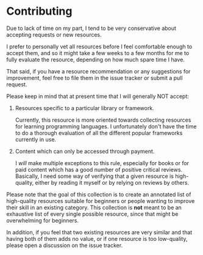 # Contributing

Due to lack of time on my part, I tend to be very conservative about accepting
requests or new resources.

I prefer to personally vet all resources before I feel comfortable enough to
accept them, and so it might take a few weeks to a few months for me to fully
evaluate the resource, depending on how much spare time I have.

That said, if you have a resource recommendation or any suggestions for improvement,
feel free to file them in the issue tracker or submit a pull request.

Please keep in mind that at present time that I will generally NOT accept:

1. Resources specific to a particular library or framework.

   Currently, this resource is more oriented towards collecting resources for
   learning programming languages. I unfortunately don't have the time to do a
   thorough evaluation of all the different popular frameworks currently in use.

2. Content which can only be accessed through payment.

   I _will_ make multiple exceptions to this rule, especially for books or
   for paid content which has a good number of positive critical reviews.
   Basically, I need some way of verifying that a given resource is
   high-quality, either by reading it myself or by relying on reviews by
   others.

Please note that the goal of this collection is to create an annotated list of
high-quality resources suitable for beginners or people wanting to improve their
skill in an existing category. This collection is **not** meant to be an exhaustive
list of every single possible resource, since that might be overwhelming for
beginners.

In addition, if you feel that two existing resources are very similar and that
having both of them adds no value, or if one resource is too low-quality, please
open a discussion on the issue tracker.

[is]: https://github.com/Michael0x2a/curated-programming-resources/issues


